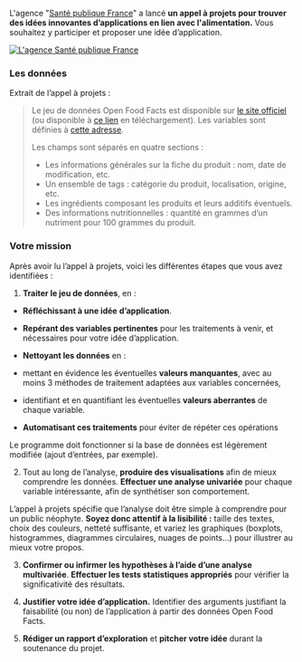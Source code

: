 
L'agence "[Santé publique France](http://www.santepubliquefrance.fr/)" a lancé **un appel à projets pour trouver des idées innovantes d’applications en lien avec l'alimentation.**  Vous souhaitez y participer et proposer une idée d’application.

[![L'agence Santé publique France](https://user.oc-static.com/upload/2019/02/23/15509423491012_logo.png)](https://user.oc-static.com/upload/2019/02/23/15509423491012_logo.png)

### Les données

Extrait de l’appel à projets :

> Le jeu de données Open Food Facts est disponible sur  [le site officiel](https://world.openfoodfacts.org/)  (ou disponible à  [ce lien](https://s3-eu-west-1.amazonaws.com/static.oc-static.com/prod/courses/files/parcours-data-scientist/P2/fr.openfoodfacts.org.products.csv.zip)  en téléchargement). Les variables sont définies à  [cette adresse](https://world.openfoodfacts.org/data/data-fields.txt).
> 
> Les champs sont séparés en quatre sections :
> 
> -   Les informations générales sur la fiche du produit : nom, date de modification, etc.
> -   Un ensemble de tags : catégorie du produit, localisation, origine, etc.
> -   Les ingrédients composant les produits et leurs additifs éventuels.
> -   Des informations nutritionnelles : quantité en grammes d’un nutriment pour 100 grammes du produit.

### Votre mission

Après avoir lu l’appel à projets, voici les différentes étapes que vous avez identifiées :

1)  **Traiter le jeu de données**, en :

-   **Réfléchissant à une idée**  **d’application**.
-   **Repérant des variables pertinentes**  pour les traitements à venir, et nécessaires pour votre idée d’application.
-   **Nettoyant les données**  en :

-   mettant en évidence les éventuelles  **valeurs manquantes**, avec au moins 3 méthodes de traitement adaptées aux variables concernées,
-   identifiant et en quantifiant les éventuelles  **valeurs aberrantes**  de chaque variable.

-   **Automatisant ces traitements**  pour éviter de répéter ces opérations

Le programme doit fonctionner si la base de données est légèrement modifiée (ajout d’entrées, par exemple).

2) Tout au long de l’analyse,  **produire des visualisations**  afin de mieux comprendre les données.  **Effectuer une analyse univariée**  pour chaque variable intéressante, afin de synthétiser son comportement.

L’appel à projets spécifie que l’analyse doit être simple à comprendre pour un public néophyte.  **Soyez donc attentif à la lisibilité :**  taille des textes, choix des couleurs, netteté suffisante, et variez les graphiques (boxplots, histogrammes, diagrammes circulaires, nuages de points…) pour illustrer au mieux votre propos.

3)  **Confirmer ou infirmer les hypothèses à l’aide d’une analyse multivariée**.  **Effectuer les tests statistiques appropriés**  pour vérifier la significativité des résultats.

4)  **Justifier votre idée d’application.**  Identifier des arguments justifiant la faisabilité (ou non) de l’application à partir des données Open Food Facts.

5)  **Rédiger un rapport d’exploration**  et  **pitcher votre idée**  durant la soutenance du projet.
